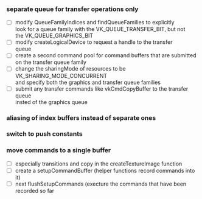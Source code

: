 ### separate queue for transfer operations only

- [ ] modify QueueFamilyIndices and findQueueFamilies to explicitly \
look for a queue family with the VK\_QUEUE\_TRANSFER\_BIT, but not \
the VK\_QUEUE\_GRAPHICS\_BIT
- [ ] modify createLogicalDevice to request a handle to the transfer \
queue
- [ ] create a second command pool for command buffers that are submitted \
on the transfer queue family
- [ ] change the sharingMode of resources to be VK\_SHARING\_MODE\_CONCURRENT \
and specify both the graphics and transfer queue families
- [ ] submit any transfer commands like vkCmdCopyBuffer to the transfer queue \
insted of the graphics queue

### aliasing of index buffers instead of separate ones
### switch to push constants
### move commands to a single buffer 
- [ ] especially transitions and copy in the createTextureImage function
- [ ] create a setupCommandBuffer (helper functions record commands into it)
- [ ] next flushSetupCommands (execture the commands that have been
recorded so far
